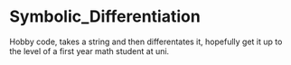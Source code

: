 # Symbolic_Differentiation
Hobby code, takes a string and then differentates it, hopefully get it up to the level of a first year math student at uni.
